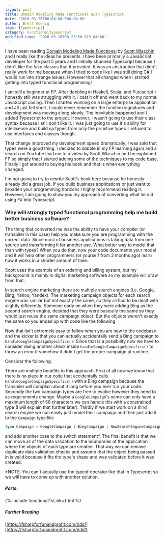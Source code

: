 ```yaml
---
layout: post
title: Domain Modeling Made Functional With Typescript
date: '2020-03-26T00:04:00.000-04:00'
author: Brett Koenig
tags: [Typescript]
category: FunctionalTypescript
modified_time: '2020-03-26T00:23:50.979-04:00'
---
```


I have been reading <a href="https://pragprog.com/book/swdddf/domain-modeling-made-functional" target="_blank">Domain Modeling Made Functional</a> by <a href="https://fsharpforfunandprofit.com/" target="_blank">Scott Wlaschin</a> and I really like the ideas he presents. I have been primarily a JavaScript developer for the past 5 years and I initially shunned Typescript because I didn't like the fake classes that it provided. It was an abstraction that didn't really work for me because when I tried to code like I was still doing C# I would run into strange issues. However that all changed when I started getting into typed functional programming!

I am still a beginner at FP. After dabbling in Haskell, Scala, and Purescript I honestly still was struggling with it. I cast it off and went back to my normal JavaScript coding. Then I started working on a large enterprise application and JS just fell short. I could never remember the function signatures and development was moving along slowly. The inevitable happened and I added Typescript to the project. However, I wasn't going to use their class syntax because I still don't like it. I was just going to use it's ability for intellisense and build up types from only the primitive types. I refused to use interfaces and classes though.

That change improved my development speed dramatically. I was sold that types were a good thing. I decided to dabble in my FP learning again and a search on YouTube lead me to a video by Scott Wlaschin and he explained FP so simply that I started adding some of the techniques to my code base. Finally I got around to buying his book and that is when everything changed.

I'm not going to try to rewrite Scott's book here because he honestly already did a great job. If you build business applications or just want to broaden your programming horizons I highly recommend reading it. However, I am going to show you my approach of converting what he did using F# into Typescript.

### Why will strongly typed functional programming help me build better business software?

The thing that converted me was the ability to have your compiler (or transpiler in this case) help you make sure you are programming with the correct data. Since most of business applications is taking data from one source and transforming it for another use. What better way to model that than with types? When you do that, now your code documents your model and it will help other programmers (or yourself from 3 months ago) learn how it works in a shorter amount of time.

Scott uses the example of an ordering and billing system, but my background is mainly in digital marketing software so my example will draw from that.

In search engine marketing there are multiple search engines (i.e. Google, Bing, Yahoo, Yandex). The marketing campaign objects for each search engine was similar but not exactly the same, so they all had to be dealt with slightly differently. Someone early on when they were adding Bing as the second search engine, decided that they were basically the same so they would just reuse the same campaign object. But the objects weren't exactly the same so you ended up with code like the following
<script src="https://gist.github.com/brett9897/88c0656a5de6514cc166ca04b375b9e1.js"></script>
Now that isn't extremely easy to follow when you are new to the codebase and the kicker is that you can actually accidentally send a Bing campaign to `handleGoogleCampaignSpecifics()`. Since that is a possibility now we have to consider doing another check inside `handleGoogleCampaignSpecifics()` to throw an error if somehow it didn't get the proper campaign at runtime.

Consider the following.
<script src="https://gist.github.com/brett9897/aa70c952e5723c94fc0f64da51655f05.js"></script>
There are multiple benefits to this approach. First of all now we know that there is no place in our code that accidentally calls `handleGoogleCampaignSpecifics()` with a Bing campaign because the transpiler will complain about it long before you ever run your code. Secondly the two campaign types are free to evolve however they need to as requirements change. Maybe a `GoogleCampaign`'s name can only have a maximum length of 50 characters we can handle this with a constrained type (I will explain that further later). Thirdly if we start work on a third search engine we can easily just model their campaign and then just add it to the `Campaign` type like 
```typescript
type Campaign = GoogleCampaign | BingCampaign | NewSearchEngineCampaign
``` 
and add another case to the switch statement\*. The final benefit is that we can move all of the data validation to the boundaries of the application where the objects of each type are created. That way we can remove duplicate data validation checks and assume that the object being passed in is valid because it fits the type's shape and was validated before it was created.

\*NOTE: You can't actually use the typeof operator like that in Typescript so we will have to come up with another solution.

##### Parts:
{% include functionalTsLinks.html %}

##### Further Reading
[https://fsharpforfunandprofit.com/ddd/](https://fsharpforfunandprofit.com/ddd/)